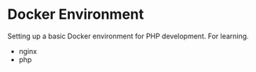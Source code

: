 # Docker Environment

Setting up a basic Docker environment for PHP development. For learning.

- nginx
- php